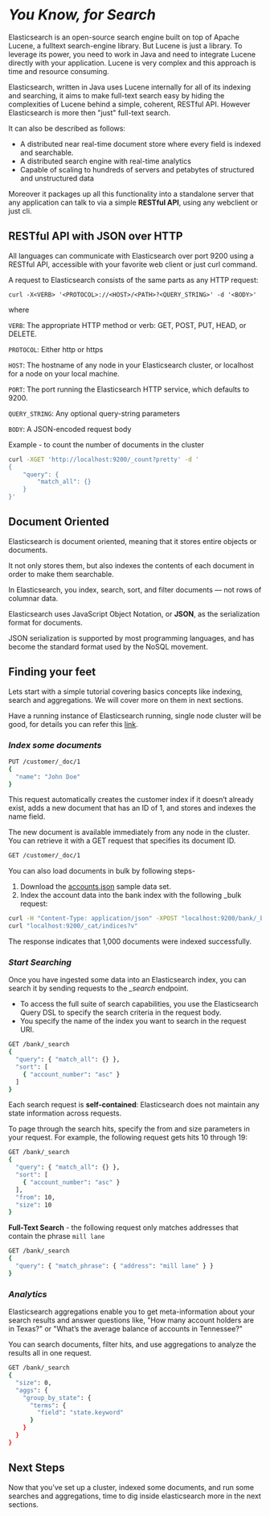 # ***You Know, for Search***

Elasticsearch is an open-source search engine built on top of Apache Lucene, a fulltext search-engine library.
But Lucene is just a library. To leverage its power, you need to work in Java and need to integrate Lucene directly with your application.
Lucene is very complex and this approach is time and resource consuming.

Elasticsearch, written in Java  uses Lucene internally for all of its indexing and searching, it aims to make full-text search easy by hiding the complexities of
Lucene behind a simple, coherent, RESTful API. However Elasticsearch is more then "just" full-text search.

It can also be described as follows:
- A distributed near real-time document store where every field is indexed and searchable.
- A distributed search engine with real-time analytics
- Capable of scaling to hundreds of servers and petabytes of structured and unstructured data

Moreover it packages up all this functionality into a standalone server that any application can talk to via a simple **RESTful API**, using any webclient or just cli.

## RESTful API with JSON over HTTP

All languages can communicate with Elasticsearch over port 9200 using a RESTful API, accessible with your favorite web client or just curl command.

A request to Elasticsearch consists of the same parts as any HTTP request:

`curl -X<VERB> '<PROTOCOL>://<HOST>/<PATH>?<QUERY_STRING>' -d '<BODY>'`

where

`VERB`: The appropriate HTTP method or verb: GET, POST, PUT, HEAD, or DELETE.

`PROTOCOL`: Either http or https 

`HOST`: The hostname of any node in your Elasticsearch cluster, or localhost for a node on your local machine.

`PORT`: The port running the Elasticsearch HTTP service, which defaults to 9200.

`QUERY_STRING`:  Any optional query-string parameters 

`BODY`: A JSON-encoded request body

Example - to count the number of documents in the cluster
```bash
curl -XGET 'http://localhost:9200/_count?pretty' -d '
{
    "query": {
        "match_all": {}
    }
}'
```

## **Document Oriented**

Elasticsearch is document oriented, meaning that it stores entire objects or documents.

It not only stores them, but also indexes the contents of each document in order to
make them searchable. 

In Elasticsearch, you index, search, sort, and filter documents — not rows of columnar data.

Elasticsearch uses JavaScript Object Notation, or **JSON**, as the serialization format for
documents.

JSON serialization is supported by most programming languages, and
has become the standard format used by the NoSQL movement.


## **Finding your feet**

Lets start with a simple tutorial covering basics concepts like indexing, search and aggregations.
We will cover more on them in next sections.

Have a running instance of Elasticsearch running, single node cluster will be good, for details you can refer this [link](https://www.elastic.co/guide/en/elasticsearch/reference/current/getting-started-install.html).


### *Index some documents*

```bash
PUT /customer/_doc/1
{
  "name": "John Doe"
}
```
This request automatically creates the customer index if it doesn’t already exist, adds a new document that has an ID of 1, and stores and indexes the name field.

The new document is available immediately from any node in the cluster. You can retrieve it with a GET request that specifies its document ID.
```bash
GET /customer/_doc/1
```
You can also load documents in bulk by following steps-

1. Download the [accounts.json](https://github.com/elastic/elasticsearch/blob/master/docs/src/test/resources/accounts.json?raw=true) sample data set.
2. Index the account data into the bank index with the following _bulk request:
```bash
curl -H "Content-Type: application/json" -XPOST "localhost:9200/bank/_bulk?pretty&refresh" --data-binary "@accounts.json"
curl "localhost:9200/_cat/indices?v"
```
The response indicates that 1,000 documents were indexed successfully.

### *Start Searching*
Once you have ingested some data into an Elasticsearch index, you can search it by sending requests to the *_search* endpoint. 
- To access the full suite of search capabilities, you use the Elasticsearch Query DSL to specify the search criteria in the request body. 
- You specify the name of the index you want to search in the request URI.

```bash
GET /bank/_search
{
  "query": { "match_all": {} },
  "sort": [
    { "account_number": "asc" }
  ]
}
```

Each search request is **self-contained**: Elasticsearch does not maintain any state information across requests. 

To page through the search hits, specify the from and size parameters in your request.
For example, the following request gets hits 10 through 19:
```bash
GET /bank/_search
{
  "query": { "match_all": {} },
  "sort": [
    { "account_number": "asc" }
  ],
  "from": 10,
  "size": 10
}
```

**Full-Text Search** - the following request only matches addresses that contain the phrase `mill lane` 
```bash
GET /bank/_search
{
  "query": { "match_phrase": { "address": "mill lane" } }
}
```

### *Analytics*

Elasticsearch aggregations enable you to get meta-information about your search results and answer questions like, "How many account holders are in Texas?" or "What’s the average balance of accounts in Tennessee?" 

You can search documents, filter hits, and use aggregations to analyze the results all in one request.
```bash
GET /bank/_search
{
  "size": 0,
  "aggs": {
    "group_by_state": {
      "terms": {
        "field": "state.keyword"
      }
    }
  }
}
```

## **Next Steps**

Now that you’ve set up a cluster, indexed some documents, and run some searches and aggregations, time to dig inside elasticsearch more in the next sections.